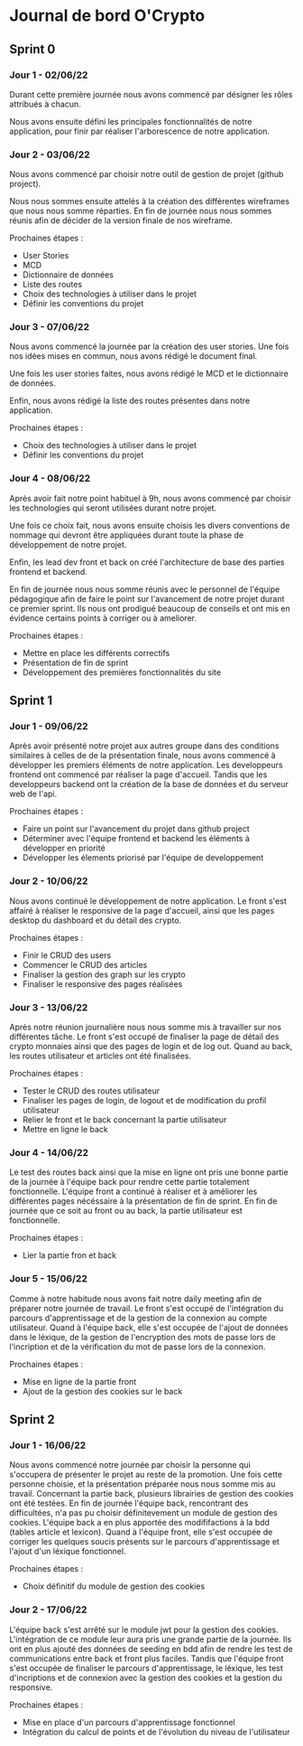 # Journal de bord O'Crypto

## Sprint 0

### Jour 1 - 02/06/22
Durant cette première journée nous avons commencé par désigner les rôles attribués à chacun.

Nous avons ensuite défini les principales fonctionnalités de notre application, pour finir par réaliser l'arborescence de notre application.

### Jour 2 - 03/06/22
Nous avons commencé par choisir notre outil de gestion de projet (github project).

Nous nous sommes ensuite attelés à la création des différentes wireframes que nous nous somme réparties.
En fin de journée nous nous sommes réunis afin de décider de la version finale de nos wireframe.

Prochaines étapes : 
* User Stories
* MCD
* Dictionnaire de données
* Liste des routes
* Choix des technologies à utiliser dans le projet
* Définir les conventions du projet

### Jour 3 - 07/06/22
Nous avons commencé la journée par la création des user stories. Une fois nos idées mises en commun, nous avons rédigé le document final.

Une fois les user stories faites, nous avons rédigé le MCD et le dictionnaire de données.

Enfin, nous avons rédigé la liste des routes présentes dans notre application.

Prochaines étapes :
* Choix des technologies à utiliser dans le projet
* Définir les conventions du projet

### Jour 4 - 08/06/22
Après avoir fait notre point habituel à 9h, nous avons commencé par choisir les technologies qui seront utilisées durant notre projet.

Une fois ce choix fait, nous avons ensuite choisis les divers conventions de nommage qui devront être appliquées durant toute la phase de développement de notre projet.

Enfin, les lead dev front et back on créé l'architecture de base des parties frontend et backend.

En fin de journée nous nous somme réunis avec le personnel de l'équipe pédagogique afin de faire le point sur l'avancement de notre projet durant ce premier sprint.
Ils nous ont prodigué beaucoup de conseils et ont mis en évidence certains points à corriger ou à ameliorer.

Prochaines étapes : 

* Mettre en place les différents correctifs
* Présentation de fin de sprint
* Développement des premières fonctionnalités du site

## Sprint 1

### Jour 1 - 09/06/22
Après avoir présenté notre projet aux autres groupe dans des conditions similaires à celles de de la présentation finale, nous avons commencé à développer les premiers éléments de notre application.
Les developpeurs frontend ont commencé par réaliser la page d'accueil.
Tandis que les developpeurs backend ont la création de la base de données et du serveur web de l'api.

Prochaines étapes : 

* Faire un point sur l'avancement du projet dans github project
* Déterminer avec l'équipe frontend et backend les éléments à développer en priorité
* Développer les élements priorisé par l'équipe de developpement
  
### Jour 2 - 10/06/22
Nous avons continué le développement de notre application. Le front s'est affairé à réaliser le responsive de la page d'accueil, ainsi que les pages desktop du dashboard et du détail des crypto.

Prochaines étapes : 

* Finir le CRUD des users
* Commencer le CRUD des articles 
* Finaliser la gestion des graph sur les crypto
* Finaliser le responsive des pages réalisées

### Jour 3 - 13/06/22
Après notre réunion journalière nous nous somme mis à travailler sur nos différentes tâche.
Le front s'est occupé de finaliser la page de détail des crypto monnaies ainsi que des pages de login et de log out.
Quand au back, les routes utilisateur et articles ont été finalisées.

Prochaines étapes : 

* Tester le CRUD des routes utilisateur
* Finaliser les pages de login, de logout et de modification du profil utilisateur
* Relier le front et le back concernant la partie utilisateur
* Mettre en ligne le back

### Jour 4 - 14/06/22
Le test des routes back ainsi que la mise en ligne ont pris une bonne partie de la journée à l'équipe back pour rendre cette partie totalement fonctionnelle.
L'équipe front a continué à réaliser et à améliorer les différentes pages nécéssaire à la présentation de fin de sprint.
En fin de journée que ce soit au front ou au back, la partie utilisateur est fonctionnelle.

Prochaines étapes : 

* Lier la partie fron et back

### Jour 5 - 15/06/22
Comme à notre habitude nous avons fait notre daily meeting afin de préparer notre journée de travail.
Le front s'est occupé de l'intégration du parcours d'apprentissage et de la gestion de la connexion au compte utilisateur.
Quand à l'équipe back, elle s'est occupée de l'ajout de données dans le léxique, de la gestion de l'encryption des mots de passe lors de l'incription et de la vérification du mot de passe lors de la connexion.

Prochaines étapes : 

* Mise en ligne de la partie front
* Ajout de la gestion des cookies sur le back

## Sprint 2

### Jour 1 - 16/06/22
Nous avons commencé notre journée par choisir la personne qui s'occupera de présenter le projet au reste de la promotion.
Une fois cette personne choisie, et la présentation préparée nous nous somme mis au travail.
Concernant la partie back, plusieurs librairies de gestion des cookies ont été testées. En fin de journée l'équipe back, rencontrant des difficultées, n'a pas pu choisir définitevement un module de gestion des cookies.
L'équipe back a en plus apportée des modififactions à la bdd (tables article et lexicon).
Quand à l'équipe front, elle s'est occupée de corriger les quelques soucis présents sur le parcours d'apprentissage et l'ajout d'un léxique fonctionnel.

Prochaines étapes : 

* Choix définitif du module de gestion des cookies

### Jour 2 - 17/06/22
L'équipe back s'est arrêté sur le module jwt pour la gestion des cookies. L'intégration de ce module leur aura pris une grande partie de la journée.
Ils  ont en plus ajouté des données de seeding en bdd afin de rendre les test de communications entre back et front plus faciles.
Tandis que l'équipe front s'est occupée de finaliser le parcours d'apprentissage, le léxique, les test d'incriptions et de connexion avec la gestion des cookies et la gestion du responsive.

Prochaines étapes : 

* Mise en place d'un parcours d'apprentissage fonctionnel
* Intégration du calcul de points et de l'évolution du niveau de l'utilisateur